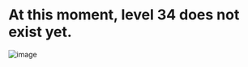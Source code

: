 # At this moment, level 34 does not exist yet.

![image](https://github.com/user-attachments/assets/11e85df3-6c6f-42ac-8d19-f5ba5f0796e5)

